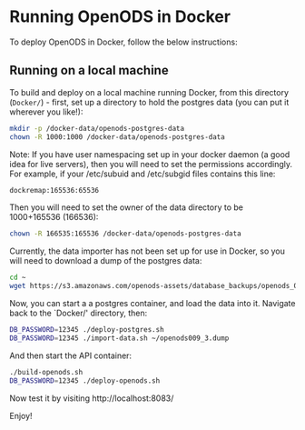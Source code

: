 # Running OpenODS in Docker

To deploy OpenODS in Docker, follow the below instructions:

## Running on a local machine

To build and deploy on a local machine running Docker, from this directory (`Docker/`) - first, set up a directory to hold the postgres data (you can put it wherever you like!):

```bash
mkdir -p /docker-data/openods-postgres-data
chown -R 1000:1000 /docker-data/openods-postgres-data
```

Note: If you have user namespacing set up in your docker daemon (a good idea for live servers), then you will need to set the permissions accordingly. For example, if your /etc/subuid and /etc/subgid files contains this line:

```bash
dockremap:165536:65536
```

Then you will need to set the owner of the data directory to be 1000+165536 (166536):

```bash
chown -R 166535:165536 /docker-data/openods-postgres-data
```

Currently, the data importer has not been set up for use in Docker, so you will need to download a dump of the postgres data:

```bash
cd ~
wget https://s3.amazonaws.com/openods-assets/database_backups/openods_010.dump
```

Now, you can start a a postgres container, and load the data into it.
Navigate back to the `Docker/' directory, then:

```bash
DB_PASSWORD=12345 ./deploy-postgres.sh
DB_PASSWORD=12345 ./import-data.sh ~/openods009_3.dump
```

And then start the API container:

```bash
./build-openods.sh
DB_PASSWORD=12345 ./deploy-openods.sh
```
	
Now test it by visiting http://localhost:8083/

Enjoy!

